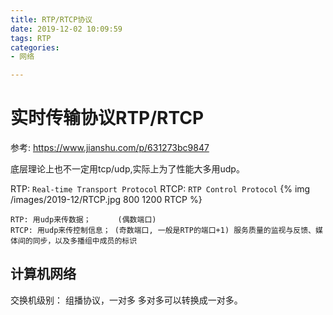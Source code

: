 ```yaml
---
title: RTP/RTCP协议
date: 2019-12-02 10:09:59
tags: RTP
categories: 
- 网络

---
```



# 实时传输协议RTP/RTCP
参考:
https://www.jianshu.com/p/631273bc9847

底层理论上也不一定用tcp/udp,实际上为了性能大多用udp。

RTP:  `Real-time Transport Protocol`
RTCP: `RTP Control Protocol`
{% img /images/2019-12/RTCP.jpg 800 1200 RTCP %}

```
RTP: 用udp来传数据；      (偶数端口)
RTCP: 用udp来传控制信息； (奇数端口, 一般是RTP的端口+1) 服务质量的监视与反馈、媒体间的同步，以及多播组中成员的标识
```

## 计算机网络
交换机级别： 组播协议，一对多
多对多可以转换成一对多。